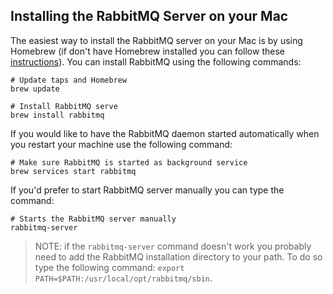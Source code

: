 ## Installing the RabbitMQ Server on your Mac

The easiest way to install the RabbitMQ server on your Mac is by using Homebrew (if don't have Homebrew installed you can follow these [instructions](https://docs.brew.sh/Installation)). You can install RabbitMQ using the following commands:

```
# Update taps and Homebrew
brew update

# Install RabbitMQ serve
brew install rabbitmq
```

If you would like to have the RabbitMQ daemon started automatically when you restart your machine use the following command:

```
# Make sure RabbitMQ is started as background service
brew services start rabbitmq
``` 

If you'd prefer to start RabbitMQ server manually you can type the command:

```
# Starts the RabbitMQ server manually
rabbitmq-server
```

> NOTE: if the `rabbitmq-server` command doesn't work you probably need to add the RabbitMQ installation directory to your path. To do so type the following command: `export PATH=$PATH:/usr/local/opt/rabbitmq/sbin`.
